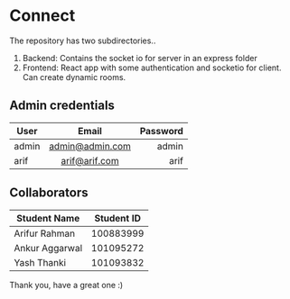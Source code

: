# Connect

The repository has two subdirectories..
1. Backend: Contains the socket io for server in an express folder
2. Frontend: React app with some authentication and socketio for client. Can create dynamic rooms.

## Admin credentials

| User      | Email           | Password  |
| ------------- |:-------------:| -----:|
| admin     | admin@admin.com | admin |
| arif      | arif@arif.com      |   arif |

## Collaborators

| Student Name      | Student ID           
| ------------- |:-------------:|
| Arifur Rahman     | 100883999 |
| Ankur Aggarwal     | 101095272   |
| Yash Thanki      | 101093832   |

Thank you, have a great one :)
